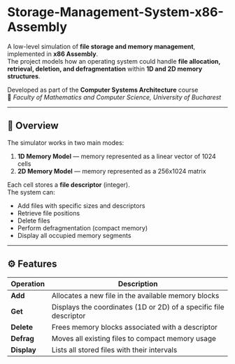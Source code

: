 # Storage-Management-System-x86-Assembly


A low-level simulation of **file storage and memory management**, implemented in **x86 Assembly**.  
The project models how an operating system could handle **file allocation, retrieval, deletion, and defragmentation** within **1D and 2D memory structures**.

Developed as part of the **Computer Systems Architecture** course  
📍 *Faculty of Mathematics and Computer Science, University of Bucharest*  

---

## 🧩 Overview

The simulator works in two main modes:
1. **1D Memory Model** — memory represented as a linear vector of 1024 cells  
2. **2D Memory Model** — memory represented as a 256x1024 matrix  

Each cell stores a **file descriptor** (integer).  
The system can:
- Add files with specific sizes and descriptors  
- Retrieve file positions  
- Delete files  
- Perform defragmentation (compact memory)  
- Display all occupied memory segments  

---

## ⚙️ Features

| Operation | Description |
|------------|-------------|
| **Add** | Allocates a new file in the available memory blocks |
| **Get** | Displays the coordinates (1D or 2D) of a specific file descriptor |
| **Delete** | Frees memory blocks associated with a descriptor |
| **Defrag** | Moves all existing files to compact memory usage |
| **Display** | Lists all stored files with their intervals |
